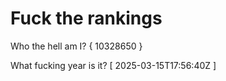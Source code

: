 # Fuck the rankings

Who the hell am I?
{ 10328650 }

What fucking year is it?
[ 2025-03-15T17:56:40Z ]

